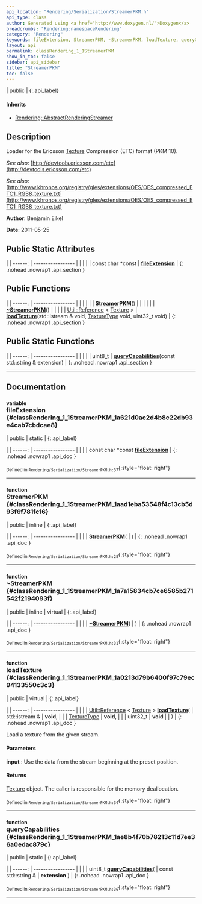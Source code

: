 ```yaml
---
api_location: "Rendering/Serialization/StreamerPKM.h"
api_type: class
author: Generated using <a href="http://www.doxygen.nl/">Doxygen</a>
breadcrumbs: "Rendering:namespaceRendering"
category: "Rendering"
keywords: fileExtension, StreamerPKM, ~StreamerPKM, loadTexture, queryCapabilities
layout: api
permalink: classRendering_1_1StreamerPKM
show_in_toc: false
sidebar: api_sidebar
title: "StreamerPKM"
toc: false
---
```


| public |
{:.api_label}

#### Inherits

* [Rendering::AbstractRenderingStreamer](classRendering_1_1AbstractRenderingStreamer)


## Description



Loader for the Ericsson [Texture](classRendering_1_1Texture) Compression (ETC) format (PKM 10).



*See also*: [http://devtools.ericsson.com/etc](http://devtools.ericsson.com/etc)



*See also*: [http://www.khronos.org/registry/gles/extensions/OES/OES_compressed_ETC1_RGB8_texture.txt](http://www.khronos.org/registry/gles/extensions/OES/OES_compressed_ETC1_RGB8_texture.txt)



**Author**: Benjamin Eikel



**Date**: 2011-05-25





## Public Static Attributes

|
| ------: | ----------------- |
|  | |
| const char *const | **[fileExtension](#classRendering_1_1StreamerPKM_1a621d0ac2d4b8c22db93e4cab7cbdcae8)**  |
{: .nohead .nowrap1 .api_section }


## Public Functions

|
| ------: | ----------------- |
|  | |
|  | **[StreamerPKM](#classRendering_1_1StreamerPKM_1aad1eba53548f4c13cb5d93f6f781fc16)**() |
|  | |
|  | **[~StreamerPKM](#classRendering_1_1StreamerPKM_1a7a15834cb7ce6585b271542f2194093f)**() |
|  | |
| [Util::Reference](classUtil_1_1Reference) < [Texture](classRendering_1_1Texture) > | **[loadTexture](#classRendering_1_1StreamerPKM_1a0213d79b6400f97c79ec94133550c3c3)**(std::istream & void,  [TextureType](group%5F%5Ftexture#group%5F%5Ftexture_1gaa31df885ca7b633a7032d29050df5f12)  void, uint32_t void) |
{: .nohead .nowrap1 .api_section }


## Public Static Functions

|
| ------: | ----------------- |
|  | |
| uint8_t | **[queryCapabilities](#classRendering_1_1StreamerPKM_1ae8b4f70b78213c11d7ee36a0edac879c)**(const std::string & extension) |
{: .nohead .nowrap1 .api_section }


-------------------------------------------------------------------

## Documentation

### <small>variable</small><br/> fileExtension {#classRendering_1_1StreamerPKM_1a621d0ac2d4b8c22db93e4cab7cbdcae8}

| public | static |
{:.api_label}

|
| ------: | ----------------- |
|  |
| const char *const **[fileExtension](#classRendering_1_1StreamerPKM_1a621d0ac2d4b8c22db93e4cab7cbdcae8)**  |
{: .nohead .nowrap1 .api_doc }





<sub>Defined in `Rendering/Serialization/StreamerPKM.h:37`</sub>{:style="float: right"}

-------------------------------------------------------------------

### <small>function</small><br/> StreamerPKM {#classRendering_1_1StreamerPKM_1aad1eba53548f4c13cb5d93f6f781fc16}

| public | inline |
{:.api_label}

|
| ------: | ----------------- |
|  |
|  **[StreamerPKM](#classRendering_1_1StreamerPKM_1aad1eba53548f4c13cb5d93f6f781fc16)**( |  ) |
{: .nohead .nowrap1 .api_doc }





<sub>Defined in `Rendering/Serialization/StreamerPKM.h:28`</sub>{:style="float: right"}

-------------------------------------------------------------------

### <small>function</small><br/> ~StreamerPKM {#classRendering_1_1StreamerPKM_1a7a15834cb7ce6585b271542f2194093f}

| public | inline | virtual |
{:.api_label}

|
| ------: | ----------------- |
|  |
|  **[~StreamerPKM](#classRendering_1_1StreamerPKM_1a7a15834cb7ce6585b271542f2194093f)**( |  ) |
{: .nohead .nowrap1 .api_doc }





<sub>Defined in `Rendering/Serialization/StreamerPKM.h:31`</sub>{:style="float: right"}

-------------------------------------------------------------------

### <small>function</small><br/> loadTexture {#classRendering_1_1StreamerPKM_1a0213d79b6400f97c79ec94133550c3c3}

| public | virtual |
{:.api_label}

|
| ------: | ----------------- |
|  |
| [Util::Reference](classUtil_1_1Reference) < [Texture](classRendering_1_1Texture) > **[loadTexture](#classRendering_1_1StreamerPKM_1a0213d79b6400f97c79ec94133550c3c3)**( | std::istream & | **void**, |
| |  [TextureType](group%5F%5Ftexture#group%5F%5Ftexture_1gaa31df885ca7b633a7032d29050df5f12)  | **void**, |
| | uint32_t | **void** |
|   ) |
{: .nohead .nowrap1 .api_doc }



Load a texture from the given stream.


#### Parameters
**input**
:  Use the data from the stream beginning at the preset position.




#### Returns
 [Texture](classRendering_1_1Texture) object. The caller is responsible for the memory deallocation.





<sub>Defined in `Rendering/Serialization/StreamerPKM.h:34`</sub>{:style="float: right"}

-------------------------------------------------------------------

### <small>function</small><br/> queryCapabilities {#classRendering_1_1StreamerPKM_1ae8b4f70b78213c11d7ee36a0edac879c}

| public | static |
{:.api_label}

|
| ------: | ----------------- |
|  |
| uint8_t **[queryCapabilities](#classRendering_1_1StreamerPKM_1ae8b4f70b78213c11d7ee36a0edac879c)**( | const std::string & | **extension** ) |
{: .nohead .nowrap1 .api_doc }





<sub>Defined in `Rendering/Serialization/StreamerPKM.h:36`</sub>{:style="float: right"}

-------------------------------------------------------------------

